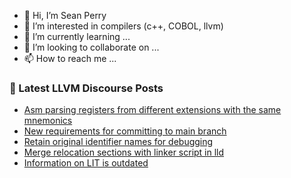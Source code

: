 - 👋 Hi, I’m Sean Perry
- 👀 I’m interested in compilers (c++, COBOL, llvm)
- 🌱 I’m currently learning ...
- 💞️ I’m looking to collaborate on ...
- 📫 How to reach me ...

<!---
s66perry/s66perry is a ✨ special ✨ repository because its `README.md` (this file) appears on your GitHub profile.
You can click the Preview link to take a look at your changes.
--->
### 📕 Latest LLVM Discourse Posts

<!-- DISCOURSE-LLVM:START -->
- [Asm parsing registers from different extensions with the same mnemonics](https://discourse.llvm.org/t/asm-parsing-registers-from-different-extensions-with-the-same-mnemonics/76546#post_1)
- [New requirements for committing to main branch](https://discourse.llvm.org/t/new-requirements-for-committing-to-main-branch/76530?page=2#post_29)
- [Retain original identifier names for debugging](https://discourse.llvm.org/t/retain-original-identifier-names-for-debugging/76417#post_20)
- [Merge relocation sections with linker script in lld](https://discourse.llvm.org/t/merge-relocation-sections-with-linker-script-in-lld/70936#post_9)
- [Information on LIT is outdated](https://discourse.llvm.org/t/information-on-lit-is-outdated/76498#post_6)
<!-- DISCOURSE-LLVM:END -->
